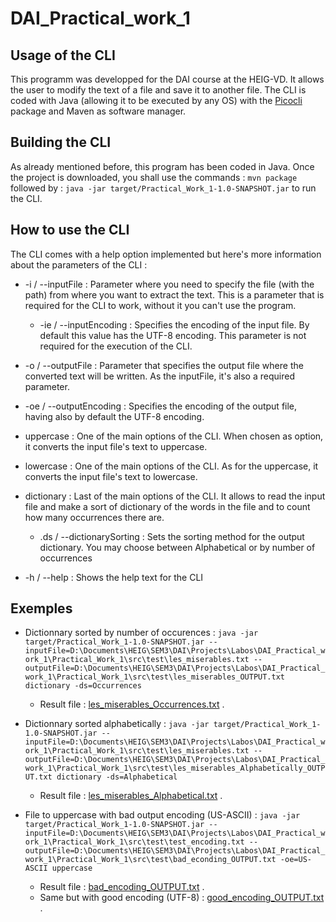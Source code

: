 # DAI_Practical_work_1
## Usage of the CLI
This programm was developped for the DAI course at the HEIG-VD. It allows the user to modify the text of a file and save it to another file.
The CLI is coded with Java (allowing it to be executed by any OS) with the [Picocli](https://picocli.info) package and Maven as software manager.

## Building the CLI
As already mentioned before, this program has been coded in Java. Once the project is downloaded, you shall use the commands : 
```mvn package``` followed by : ```java -jar target/Practical_Work_1-1.0-SNAPSHOT.jar``` to run the CLI.

## How to use the CLI
The CLI comes with a help option implemented but here's more information about the parameters of the CLI : 
* -i / --inputFile : Parameter where you need to specify the file (with the path) from where you want to extract the text. This is a parameter that is required for the CLI to work, without it you can't use the program.
  * -ie / --inputEncoding : Specifies the encoding of the input file. By default this value has the UTF-8 encoding. This parameter is not required for the execution of the CLI.

*  -o / --outputFile : Parameter that specifies the output file where the converted text will be written. As the inputFile, it's also a required parameter.
  * -oe / --outputEncoding : Specifies the encoding of the output file, having also by default the UTF-8 encoding.

* uppercase : One of the main options of the CLI. When chosen as option, it converts the input file's text to uppercase.
* lowercase : One of the main options of the CLI. As for the uppercase, it converts the input file's text to lowercase.
* dictionary : Last of the main options of the CLI. It allows to read the input file and make a sort of dictionary of the words in the file and to count how many occurrences there are.
  * .ds / --dictionarySorting : Sets the sorting method for the output dictionary. You may choose between Alphabetical or by number of occurrences

* -h / --help : Shows the help text for the CLI
 
## Exemples
* Dictionnary sorted by number of occurences : `java -jar target/Practical_Work_1-1.0-SNAPSHOT.jar --inputFile=D:\Documents\HEIG\SEM3\DAI\Projects\Labos\DAI_Practical_work_1\Practical_Work_1\src\test\les_miserables.txt --outputFile=D:\Documents\HEIG\SEM3\DAI\Projects\Labos\DAI_Practical_work_1\Practical_Work_1\src\test\les_miserables_OUTPUT.txt dictionary -ds=Occurrences`
  * Result file : [les_miserables_Occurrences.txt](https://github.com/EstebanLopezGomez/DAI_Practical_work_1/blob/main/Practical_Work_1/src/test/les_miserables_OUTPUT.txt) .

* Dictionnary sorted alphabetically : `java -jar target/Practical_Work_1-1.0-SNAPSHOT.jar --inputFile=D:\Documents\HEIG\SEM3\DAI\Projects\Labos\DAI_Practical_work_1\Practical_Work_1\src\test\les_miserables.txt --outputFile=D:\Documents\HEIG\SEM3\DAI\Projects\Labos\DAI_Practical_work_1\Practical_Work_1\src\test\les_miserables_Alphabetically_OUTPUT.txt dictionary -ds=Alphabetical`
  * Result file : [les_miserables_Alphabetical.txt](https://github.com/EstebanLopezGomez/DAI_Practical_work_1/blob/main/Practical_Work_1/src/test/les_miserables_Alphabetically_OUTPUT.txt) .
  
* File to uppercase with bad output encoding (US-ASCII) : `java -jar target/Practical_Work_1-1.0-SNAPSHOT.jar --inputFile=D:\Documents\HEIG\SEM3\DAI\Projects\Labos\DAI_Practical_work_1\Practical_Work_1\src\test\test_encoding.txt --outputFile=D:\Documents\HEIG\SEM3\DAI\Projects\Labos\DAI_Practical_work_1\Practical_Work_1\src\test\bad_econding_OUTPUT.txt -oe=US-ASCII uppercase`
  * Result file : [bad_encoding_OUTPUT.txt](https://github.com/EstebanLopezGomez/DAI_Practical_work_1/blob/main/Practical_Work_1/src/test/bad_econding_OUTPUT.txt) .
  * Same but with good encoding (UTF-8) : [good_encoding_OUTPUT.txt](https://github.com/EstebanLopezGomez/DAI_Practical_work_1/blob/main/Practical_Work_1/src/test/good_econding_OUTPUT.txt) .
